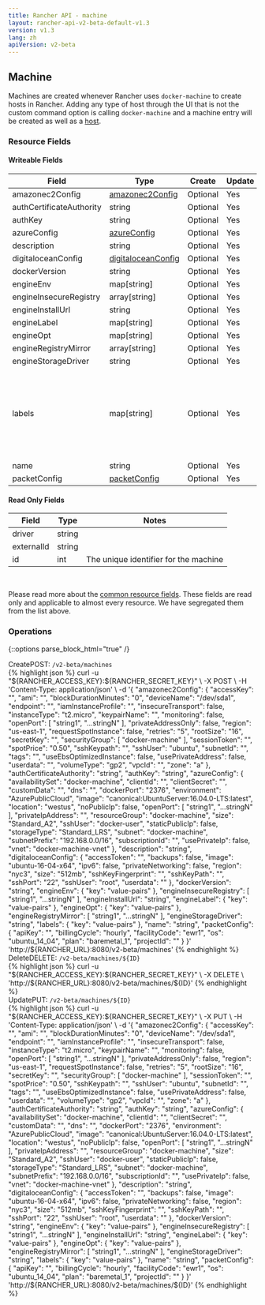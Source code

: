 ```yaml
---
title: Rancher API - machine
layout: rancher-api-v2-beta-default-v1.3
version: v1.3
lang: zh
apiVersion: v2-beta
---
```


## Machine

Machines are created whenever Rancher uses `docker-machine` to create hosts in Rancher. Adding any type of host through the UI that is not the custom command option is calling `docker-machine` and a machine entry will be created as well as a [host]({{site.baseurl}}/rancher/{{page.version}}/{{page.lang}}/api/{{page.apiVersion}}/api-resources/host).

### Resource Fields

#### Writeable Fields

Field | Type | Create | Update | Default | Notes
---|---|---|---|---|---
amazonec2Config | [amazonec2Config]({{site.baseurl}}/rancher/{{page.version}}/{{page.lang}}/api/{{page.apiVersion}}/api-resources/amazonec2Config/) | Optional | Yes | - | 
authCertificateAuthority | string | Optional | Yes | - | 
authKey | string | Optional | Yes | - | 
azureConfig | [azureConfig]({{site.baseurl}}/rancher/{{page.version}}/{{page.lang}}/api/{{page.apiVersion}}/api-resources/azureConfig/) | Optional | Yes | - | 
description | string | Optional | Yes | - | 
digitaloceanConfig | [digitaloceanConfig]({{site.baseurl}}/rancher/{{page.version}}/{{page.lang}}/api/{{page.apiVersion}}/api-resources/digitaloceanConfig/) | Optional | Yes | - | 
dockerVersion | string | Optional | Yes | - | 
engineEnv | map[string] | Optional | Yes | - | 
engineInsecureRegistry | array[string] | Optional | Yes | - | 
engineInstallUrl | string | Optional | Yes | - | 
engineLabel | map[string] | Optional | Yes | - | 
engineOpt | map[string] | Optional | Yes | - | 
engineRegistryMirror | array[string] | Optional | Yes | - | 
engineStorageDriver | string | Optional | Yes | - | 
labels | map[string] | Optional | Yes | - | A map of key value pairs to be used as labels for the machine
name | string | Optional | Yes | - | 
packetConfig | [packetConfig]({{site.baseurl}}/rancher/{{page.version}}/{{page.lang}}/api/{{page.apiVersion}}/api-resources/packetConfig/) | Optional | Yes | - | 


#### Read Only Fields

Field | Type   | Notes
---|---|---
driver | string  | 
externalId | string  | 
id | int  | The unique identifier for the machine


<br>

Please read more about the [common resource fields]({{site.baseurl}}/rancher/{{page.version}}/{{page.lang}}/api/{{page.apiVersion}}/common/). These fields are read only and applicable to almost every resource. We have segregated them from the list above.

### Operations
{::options parse_block_html="true" /}
<a id="create"></a>
<div class="action"><span class="header">Create<span class="headerright">POST:  <code>/v2-beta/machines</code></span></span>
<div class="action-contents"> {% highlight json %}
curl -u "${RANCHER_ACCESS_KEY}:${RANCHER_SECRET_KEY}" \
-X POST \
-H 'Content-Type: application/json' \
-d '{
	"amazonec2Config": {
		"accessKey": "",
		"ami": "",
		"blockDurationMinutes": "0",
		"deviceName": "/dev/sda1",
		"endpoint": "",
		"iamInstanceProfile": "",
		"insecureTransport": false,
		"instanceType": "t2.micro",
		"keypairName": "",
		"monitoring": false,
		"openPort": [
			"string1",
			"...stringN"
		],
		"privateAddressOnly": false,
		"region": "us-east-1",
		"requestSpotInstance": false,
		"retries": "5",
		"rootSize": "16",
		"secretKey": "",
		"securityGroup": [
			"docker-machine"
		],
		"sessionToken": "",
		"spotPrice": "0.50",
		"sshKeypath": "",
		"sshUser": "ubuntu",
		"subnetId": "",
		"tags": "",
		"useEbsOptimizedInstance": false,
		"usePrivateAddress": false,
		"userdata": "",
		"volumeType": "gp2",
		"vpcId": "",
		"zone": "a"
	},
	"authCertificateAuthority": "string",
	"authKey": "string",
	"azureConfig": {
		"availabilitySet": "docker-machine",
		"clientId": "",
		"clientSecret": "",
		"customData": "",
		"dns": "",
		"dockerPort": "2376",
		"environment": "AzurePublicCloud",
		"image": "canonical:UbuntuServer:16.04.0-LTS:latest",
		"location": "westus",
		"noPublicIp": false,
		"openPort": [
			"string1",
			"...stringN"
		],
		"privateIpAddress": "",
		"resourceGroup": "docker-machine",
		"size": "Standard_A2",
		"sshUser": "docker-user",
		"staticPublicIp": false,
		"storageType": "Standard_LRS",
		"subnet": "docker-machine",
		"subnetPrefix": "192.168.0.0/16",
		"subscriptionId": "",
		"usePrivateIp": false,
		"vnet": "docker-machine-vnet"
	},
	"description": "string",
	"digitaloceanConfig": {
		"accessToken": "",
		"backups": false,
		"image": "ubuntu-16-04-x64",
		"ipv6": false,
		"privateNetworking": false,
		"region": "nyc3",
		"size": "512mb",
		"sshKeyFingerprint": "",
		"sshKeyPath": "",
		"sshPort": "22",
		"sshUser": "root",
		"userdata": ""
	},
	"dockerVersion": "string",
	"engineEnv": {
		"key": "value-pairs"
	},
	"engineInsecureRegistry": [
		"string1",
		"...stringN"
	],
	"engineInstallUrl": "string",
	"engineLabel": {
		"key": "value-pairs"
	},
	"engineOpt": {
		"key": "value-pairs"
	},
	"engineRegistryMirror": [
		"string1",
		"...stringN"
	],
	"engineStorageDriver": "string",
	"labels": {
		"key": "value-pairs"
	},
	"name": "string",
	"packetConfig": {
		"apiKey": "",
		"billingCycle": "hourly",
		"facilityCode": "ewr1",
		"os": "ubuntu_14_04",
		"plan": "baremetal_1",
		"projectId": ""
	}
}' 'http://${RANCHER_URL}:8080/v2-beta/machines'
{% endhighlight %}
</div></div>
<a id="delete"></a>
<div class="action"><span class="header">Delete<span class="headerright">DELETE:  <code>/v2-beta/machines/${ID}</code></span></span>
<div class="action-contents"> {% highlight json %}
curl -u "${RANCHER_ACCESS_KEY}:${RANCHER_SECRET_KEY}" \
-X DELETE \
'http://${RANCHER_URL}:8080/v2-beta/machines/${ID}'
{% endhighlight %}
</div></div>
<a id="update"></a>
<div class="action"><span class="header">Update<span class="headerright">PUT:  <code>/v2-beta/machines/${ID}</code></span></span>
<div class="action-contents"> {% highlight json %}
curl -u "${RANCHER_ACCESS_KEY}:${RANCHER_SECRET_KEY}" \
-X PUT \
-H 'Content-Type: application/json' \
-d '{
	"amazonec2Config": {
		"accessKey": "",
		"ami": "",
		"blockDurationMinutes": "0",
		"deviceName": "/dev/sda1",
		"endpoint": "",
		"iamInstanceProfile": "",
		"insecureTransport": false,
		"instanceType": "t2.micro",
		"keypairName": "",
		"monitoring": false,
		"openPort": [
			"string1",
			"...stringN"
		],
		"privateAddressOnly": false,
		"region": "us-east-1",
		"requestSpotInstance": false,
		"retries": "5",
		"rootSize": "16",
		"secretKey": "",
		"securityGroup": [
			"docker-machine"
		],
		"sessionToken": "",
		"spotPrice": "0.50",
		"sshKeypath": "",
		"sshUser": "ubuntu",
		"subnetId": "",
		"tags": "",
		"useEbsOptimizedInstance": false,
		"usePrivateAddress": false,
		"userdata": "",
		"volumeType": "gp2",
		"vpcId": "",
		"zone": "a"
	},
	"authCertificateAuthority": "string",
	"authKey": "string",
	"azureConfig": {
		"availabilitySet": "docker-machine",
		"clientId": "",
		"clientSecret": "",
		"customData": "",
		"dns": "",
		"dockerPort": "2376",
		"environment": "AzurePublicCloud",
		"image": "canonical:UbuntuServer:16.04.0-LTS:latest",
		"location": "westus",
		"noPublicIp": false,
		"openPort": [
			"string1",
			"...stringN"
		],
		"privateIpAddress": "",
		"resourceGroup": "docker-machine",
		"size": "Standard_A2",
		"sshUser": "docker-user",
		"staticPublicIp": false,
		"storageType": "Standard_LRS",
		"subnet": "docker-machine",
		"subnetPrefix": "192.168.0.0/16",
		"subscriptionId": "",
		"usePrivateIp": false,
		"vnet": "docker-machine-vnet"
	},
	"description": "string",
	"digitaloceanConfig": {
		"accessToken": "",
		"backups": false,
		"image": "ubuntu-16-04-x64",
		"ipv6": false,
		"privateNetworking": false,
		"region": "nyc3",
		"size": "512mb",
		"sshKeyFingerprint": "",
		"sshKeyPath": "",
		"sshPort": "22",
		"sshUser": "root",
		"userdata": ""
	},
	"dockerVersion": "string",
	"engineEnv": {
		"key": "value-pairs"
	},
	"engineInsecureRegistry": [
		"string1",
		"...stringN"
	],
	"engineInstallUrl": "string",
	"engineLabel": {
		"key": "value-pairs"
	},
	"engineOpt": {
		"key": "value-pairs"
	},
	"engineRegistryMirror": [
		"string1",
		"...stringN"
	],
	"engineStorageDriver": "string",
	"labels": {
		"key": "value-pairs"
	},
	"name": "string",
	"packetConfig": {
		"apiKey": "",
		"billingCycle": "hourly",
		"facilityCode": "ewr1",
		"os": "ubuntu_14_04",
		"plan": "baremetal_1",
		"projectId": ""
	}
}' 'http://${RANCHER_URL}:8080/v2-beta/machines/${ID}'
{% endhighlight %}
</div></div>



